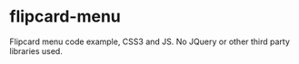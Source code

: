 flipcard-menu
=============

Flipcard menu code example, CSS3 and JS.
No JQuery or other third party libraries used.

